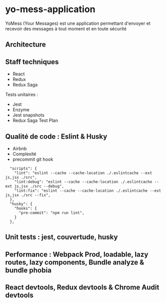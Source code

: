 # yo-mess-application
YoMess (Your Messages) est une application permettant d'envoyer et recevoir des messages à tout moment et en toute sécurité

## Architecture



## Staff techniques
- React
- Redux
- Redux Saga

Tests unitaires :
- Jest
- Enzyme 
- Jest snapshots
- Redux Saga Test Plan


## Qualité de code : Eslint & Husky
- Airbnb
- Complexité 
- precommit git hook

```
  "scripts": {
    "lint": "eslint --cache --cache-location ./.eslintcache --ext js,jsx ./src",
    "lint:debug": "eslint --cache --cache-location ./.eslintcache --ext js,jsx ./src --debug",
    "lint:fix": "eslint --cache --cache-location ./.eslintcache --ext js,jsx ./src --fix",
  },
  "husky": {
    "hooks": {
      "pre-commit": "npm run lint",
    }
  },
  ```

## Unit tests : jest, couvertude, husky


## Performance : Webpack Prod, loadable, lazy routes, lazy components, Bundle analyze & bundle phobia


## React devtools, Redux devtools & Chrome Audit devtools


